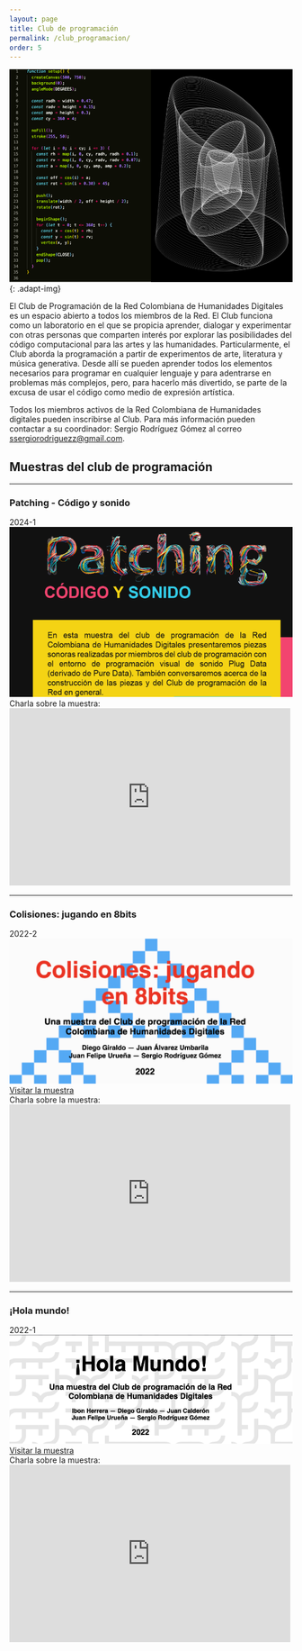 ```yaml
---
layout: page
title: Club de programación
permalink: /club_programacion/
order: 5
---
```

![arte generativo](/assets/imgs/clubProgramacion.png){: .adapt-img}

El Club de Programación de la Red Colombiana de Humanidades Digitales es un espacio abierto a todos los miembros de la Red. El Club funciona como un laboratorio en el que se propicia aprender, dialogar y experimentar con otras personas que comparten interés por explorar las posibilidades del código computacional para las artes y las humanidades. Particularmente, el Club aborda la programación a partir de experimentos de arte, literatura y música generativa. Desde allí se pueden aprender todos los elementos necesarios para programar en cualquier lenguaje y para adentrarse en problemas más complejos, pero, para hacerlo más divertido, se parte de la excusa de usar el código como medio de expresión artística.

Todos los miembros activos de la Red Colombiana de Humanidades digitales pueden inscribirse al Club. Para más información pueden contactar a su coordinador: Sergio Rodríguez Gómez al correo ssergiorodriguezz@gmail.com.

## Muestras del club de programación

---

<div class="two-col">
  <div>
    <h3>Patching - Código y sonido</h3>
    <span>2024-1</span>
    <img alt="muestra colisiones" src="/assets/imgs/club-prog-2024-1.png"/>
  </div>
  <div>
    <span>Charla sobre la muestra:</span>
    <iframe width="500" height="315" src="https://www.youtube.com/embed/952iUV9YkyE" title="YouTube video player" frameborder="0" allow="accelerometer; autoplay; clipboard-write; encrypted-media; gyroscope; picture-in-picture" allowfullscreen> </iframe>
  </div>
</div>

---

<div class="two-col">
  <div>
    <h3>Colisiones: jugando en 8bits</h3>
    <span>2022-2</span>
    <img alt="muestra colisiones" src="/assets/imgs/club-prog-2022-2.png"/>
    <a href="../club-prog-2022-juegos" target="_blank">Visitar la muestra</a>
  </div>
  <div>
    <span>Charla sobre la muestra:</span>
    <iframe width="500" height="315" src="https://www.youtube.com/embed/rjRWuTK0i74" title="YouTube video player" frameborder="0" allow="accelerometer; autoplay; clipboard-write; encrypted-media; gyroscope; picture-in-picture" allowfullscreen> </iframe>
  </div>
</div>

---

<div class="two-col">
  <div>
    <h3>¡Hola mundo!</h3>
    <span>2022-1</span>
    <img alt="muestra hola mundo" src="/assets/imgs/club-prog-2022.png"/>
    <a href="../club-prog-2022" target="_blank">Visitar la muestra</a>
  </div>
  <div>
    <span>Charla sobre la muestra:</span>
    <iframe width="500" height="315" src="https://www.youtube.com/embed/pIUuHOUZgvo" title="YouTube video player" frameborder="0" allow="accelerometer; autoplay; clipboard-write; encrypted-media; gyroscope; picture-in-picture" allowfullscreen> </iframe>
  </div>
</div>